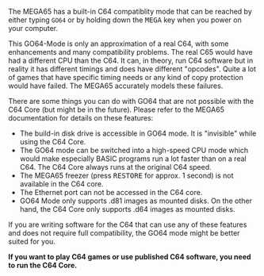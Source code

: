 The MEGA65 has a built-in C64 compatiblity mode that can be reached by either typing ``GO64`` or by holding down the <kbd>MEGA</kbd> key when you power on your computer.

This GO64-Mode is only an approximation of a real C64, with some enhancements and many compatibility problems. The real C65 would have had a different CPU than the C64. It can, in theory, run C64 software but in reality it has different timings and does have different "opcodes". Quite a lot of games that have specific timing needs or any kind of copy protection would have failed. The MEGA65 accurately models these failures.

There are some things you can do with GO64 that are not possible with the C64 Core (but might be in the future). Please refer to the MEGA65 documentation for details on these features:

* The build-in disk drive is accessible in GO64 mode. It is "invisible" while using the C64 Core.
* The GO64 mode can be switched into a high-speed CPU mode which would make especially BASIC programs run a lot faster than on a real C64. The C64 Core always runs at the original C64 speed.
* The MEGA65 freezer (press <kbd>RESTORE</kbd> for approx. 1 second) is not available in the C64 core.
* The Ethernet port can not be accessed in the C64 core.
* GO64 Mode only supports .d81 images as mounted disks. On the other hand, the C64 Core only supports .d64 images as mounted disks.

If you are writing software for the C64 that can use any of these features and does not require full compatibility, the GO64 mode might be better suited for you.

**If you want to play C64 games or use published C64 software, you need to run the C64 Core.**